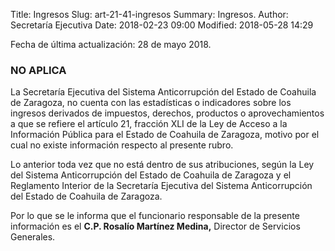 Title: Ingresos
Slug: art-21-41-ingresos
Summary: Ingresos.
Author: Secretaría Ejecutiva
Date: 2018-02-23 09:00
Modified: 2018-05-28 14:29


Fecha de última actualización: 28 de mayo 2018.

### NO APLICA

La Secretaría Ejecutiva del Sistema Anticorrupción del Estado de
Coahuila de Zaragoza, no cuenta con las estadísticas o indicadores
sobre los ingresos derivados de impuestos, derechos, productos o
aprovechamientos a que se refiere el artículo 21, fracción XLI de la
Ley de Acceso a la Información Pública para el Estado de Coahuila de
Zaragoza, motivo por el cual no existe información respecto al presente
rubro.

Lo anterior toda vez que no está dentro de sus atribuciones, según la
Ley del Sistema Anticorrupción del Estado de Coahuila de Zaragoza y el
Reglamento Interior de la Secretaría Ejecutiva del Sistema
Anticorrupción del Estado de Coahuila de Zaragoza.

Por lo que se le informa que el funcionario responsable de la presente
información es el **C.P. Rosalío Martínez Medina,** Director de
Servicios Generales.
